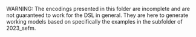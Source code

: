 WARNING: The encodings presented in this folder are incomplete and are not guaranteed to work for the DSL in general. They are here to generate working models based on specifically the examples in the subfolder of 2023_sefm.
